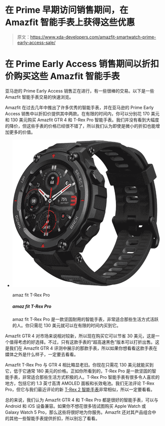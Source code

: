 # 在 Prime 早期访问销售期间，在 Amazfit 智能手表上获得这些优惠

> 原文：<https://www.xda-developers.com/amazfit-smartwatch-prime-early-access-sale/>

# 在 Prime Early Access 销售期间以折扣价购买这些 Amazfit 智能手表

亚马逊的 Prime Early Access 销售正在进行，有一些很棒的交易。以下是一些 Amazfit 智能手表交易的快速浏览。

Amazfit 在过去几年中推出了许多优秀的智能手表，并在亚马逊的 Prime Early Access 销售中以折扣价提供其中两款。在有限的时间内，你可以分别花 170 美元和 130 美元购买 Amazfit GTR 4 和 T-Rex Pro 智能手表。我们并没有看到大幅度的降价，但这些手表的价格已经很不错了，所以我们认为即使是微小的折扣也能增加更多的价值。

*   <picture>![The Amazfit T-Rex Pro is a rugged smartwatch that's perfect for those who have an active lifestyle. You can get it for just $130 for a limited time.](img/95931704220db03eb5635d319edc05cc.png)</picture>

    amaz fit T-Rex Pro

    ##### amaz fit T-Rex Pro

    amaz fit T-Rex Pro 是一款坚固耐用的智能手表，非常适合那些生活方式活跃的人。你只需花 130 美元就可以在有限的时间内买到它。

Amazfit GTR 4 对市场来说相对较新，所以现在购买它可以节省 30 美元，这是一个值得考虑的好选择。不过，只有这款手表的“超高速黑色”版本可以打折出售。这是我们在 Amazfit GTR 4 评测中展示的那款手表，所以如果你想看看这款手表在媒体之外是什么样子，一定要去看看。

Amazfit T-Rex Pro 与 GTR 4 相比略显老旧。你现在只需花 130 美元就能买到它，低于它通常 180 美元的价格。正如你所看到的，T-Rex Pro 是一款坚固的智能手表，非常适合那些生活方式积极的人。T-Rex Pro 智能手表有很多令人喜欢的地方，包括它的 1.3 英寸高清 AMOLED 面板和长效电池。我们无法评论 T-Rex Pro，但它与我们最近评论的新 [T-Rex 2 智能手表](https://www.xda-developers.com/amazfit-t-rex-2-review/)非常相似，所以一定要看看。

总的来说，我们认为 Amazfit GTR 4 和 T-Rex Pro 都是很好的智能手表，可以与 Android 和 iOS 设备兼容。如果你不想花很多钱试图购买 Apple Watch 或 Galaxy Watch 5 Pro，那么这些将很好地为你服务。Amazfit 还对其产品组合中的其他一些智能手表提供折扣，所以别忘了看看。